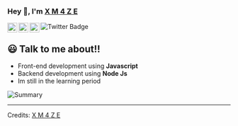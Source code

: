 ### Hey 👋, I'm [X M 4 Z E](https://github.com/XM4ZE)

<a href="https://wa.me/6281283516246">
  <img align="left" alt="XM4ZE Whatsapp" width="22px" src="https://img.shields.io/badge/Whatsapp-green?style=for-the-badge&logo=whatsapp&logoColor=white" />
</a>
<a href="https://t.me/maximusstoreindonesia">
  <img align="left" alt="XM4ZE Telegram" width="22px" src="https://img.shields.io/badge/Telegram-blue?style=for-the-badge&logo=telegram&logoColor=white" />
</a>
<a href="https://www.instagram.com/maximusstore.id/">
  <img align="left" alt="XM4ZE Instagram" width="22px" src="https://img.shields.io/badge/Instagram-pink?style=for-the-badge&logo=instagram&logoColor=black" />
</a>

<img src="https://img.shields.io/badge/Twitter-blue?style=for-the-badge&logo=twitter&logoColor=white" alt="Twitter Badge"/><br />


## 😃 Talk to me about!!

- Front-end development using **Javascript**
- Backend development using **Node Js**
- Im still in the learning period

![Summary](http://github-profile-summary-cards.vercel.app/api/cards/profile-details?username=XM4ZE)

-----
Credits: [X M 4 Z E](https://github.com/XM4ZE)

